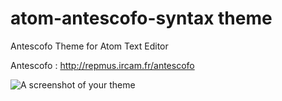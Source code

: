 # atom-antescofo-syntax theme

Antescofo Theme for Atom Text Editor

Antescofo : http://repmus.ircam.fr/antescofo

![A screenshot of your theme](https://f.cloud.github.com/assets/69169/2289498/4c3cb0ec-a009-11e3-8dbd-077ee11741e5.gif)
